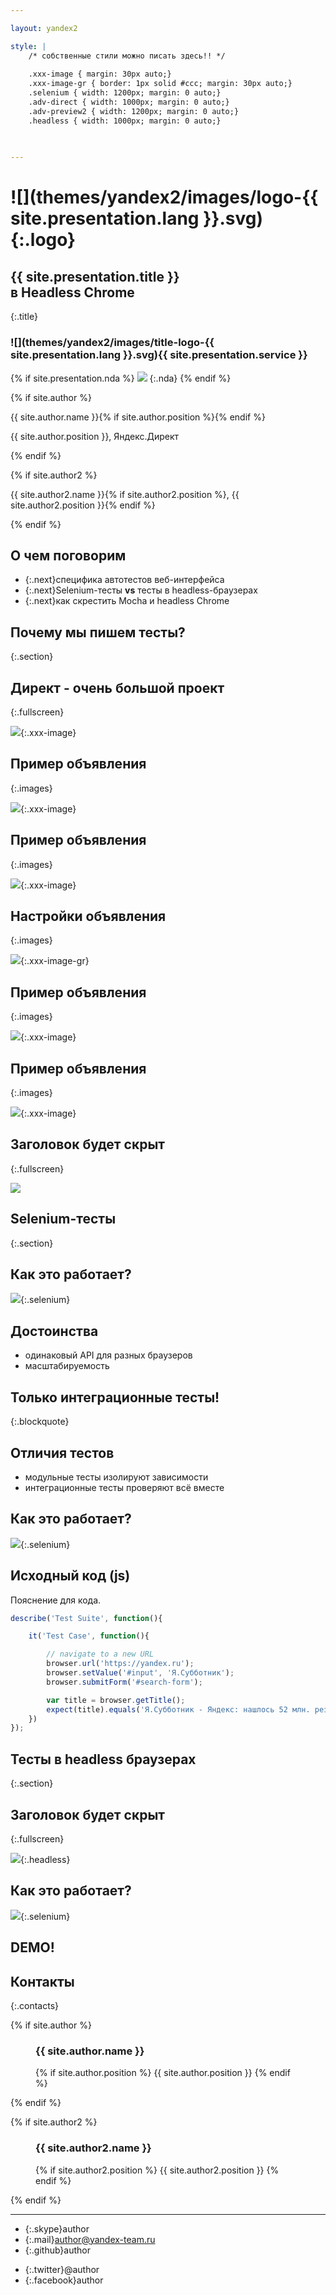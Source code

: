 ```yaml
---

layout: yandex2

style: |
    /* собственные стили можно писать здесь!! */
    
    .xxx-image { margin: 30px auto;}
    .xxx-image-gr { border: 1px solid #ccc; margin: 30px auto;}
    .selenium { width: 1200px; margin: 0 auto;}
    .adv-direct { width: 1000px; margin: 0 auto;}
    .adv-preview2 { width: 1200px; margin: 0 auto;}
    .headless { width: 1000px; margin: 0 auto;}    
    
    

---
```


# ![](themes/yandex2/images/logo-{{ site.presentation.lang }}.svg){:.logo}

## {{ site.presentation.title }}<br />в Headless Chrome
{:.title}

### ![](themes/yandex2/images/title-logo-{{ site.presentation.lang }}.svg){{ site.presentation.service }}

{% if site.presentation.nda %}
![](themes/yandex2/images/title-nda.svg)
{:.nda}
{% endif %}

<div class="authors">
{% if site.author %}
<p>{{ site.author.name }}{% if site.author.position %}{% endif %}</p>
<p>{{ site.author.position }}, Яндекс.Директ</p>
{% endif %}

{% if site.author2 %}
<p>{{ site.author2.name }}{% if site.author2.position %}, {{ site.author2.position }}{% endif %}</p>
{% endif %}

</div>

## О чем поговорим

- {:.next}специфика автотестов веб-интерфейса 
- {:.next}Selenium-тесты <b>vs</b> тесты в headless-браузерах
- {:.next}как скрестить Mocha и headless Chrome

## Почему мы пишем тесты?
{:.section}

## Директ - очень большой проект
{:.fullscreen}

![](pictures/direct-screenshot-0.png){:.xxx-image}

## Пример объявления
{:.images}

![](pictures/adv-preview-0.png){:.xxx-image}

## Пример объявления
{:.images}

![](pictures/adv-preview-1.png){:.xxx-image}

## Настройки объявления
{:.images}

![](pictures/adv-form-0.png){:.xxx-image-gr}

## Пример объявления
{:.images}

![](pictures/adv-preview-1.png){:.xxx-image}

## Пример объявления
{:.images}

![](pictures/adv-preview-2.png){:.xxx-image}

## Заголовок будет скрыт
{:.fullscreen}

![](pictures/adv-settings.png)

## Selenium-тесты
{:.section}

## Как это работает?

![](pictures/selenium.png){:.selenium}

## Достоинства

- одинаковый API для разных браузеров
- масштабируемость

## Только интеграционные тесты!
{:.blockquote}

## Отличия тестов

- модульные тесты изолируют зависимости
- интеграционные тесты проверяют всё вместе

## Как это работает?

![](pictures/selenium.png){:.selenium}

## Исходный код (js)

Пояснение для кода.

```js
describe('Test Suite', function(){

    it('Test Case', function(){

        // navigate to a new URL
        browser.url('https://yandex.ru');
        browser.setValue('#input', 'Я.Субботник');
        browser.submitForm('#search-form');

        var title = browser.getTitle();
        expect(title).equals('Я.Субботник - Яндекс: нашлось 52 млн. результатов');
    })
});
```

## Тесты в headless браузерах
{:.section}

## Заголовок будет скрыт
{:.fullscreen}

![](pictures/headless.jpg){:.headless}

## Как это работает?

![](pictures/headless-scheme.png){:.selenium}

## DEMO!
## Контакты 
{:.contacts}

{% if site.author %}

<figure markdown="1">

### {{ site.author.name }}

{% if site.author.position %}
{{ site.author.position }}
{% endif %}

</figure>

{% endif %}

{% if site.author2 %}

<figure markdown="1">

### {{ site.author2.name }}

{% if site.author2.position %}
{{ site.author2.position }}
{% endif %}

</figure>

{% endif %}

<!-- разделитель контактов -->
-------

<!-- left -->
- {:.skype}author
- {:.mail}author@yandex-team.ru
- {:.github}author

<!-- right -->
- {:.twitter}@author
- {:.facebook}author

<!-- 

- {:.mail}author@yandex-team.ru
- {:.phone}+7-999-888-7766
- {:.github}author
- {:.bitbucket}author
- {:.twitter}@author
- {:.telegram}author
- {:.skype}author
- {:.instagram}author
- {:.facebook}author
- {:.vk}@author
- {:.ok}@author

-->
